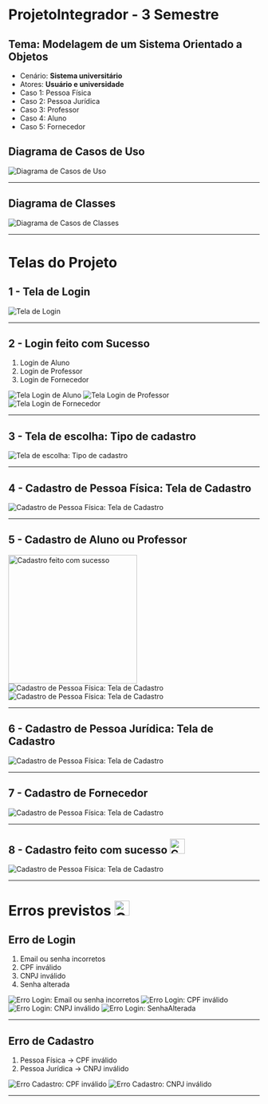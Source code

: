 # ProjetoIntegrador - 3 Semestre

## Tema: Modelagem de um Sistema Orientado a Objetos​

<ul>
  <li>Cenário: <strong>Sistema universitário</strong> </li>
  <li>Atores: <strong>Usuário e universidade</strong> </li>
  <li>Caso 1: Pessoa Física</li>
  <li>Caso 2: Pessoa Jurídica</li>
  <li>Caso 3: Professor</li>
  <li>Caso 4: Aluno</li>
  <li>Caso 5: Fornecedor</li>
</ul>

## Diagrama de Casos de Uso
![Diagrama de Casos de Uso](./ImagensPI/DiagramaCasosDeUso.png)

________________________________________________________________________________________

## Diagrama de Classes
![Diagrama de Casos de Classes](./ImagensPI/DiagramaClasses.png)

________________________________________________________________________________________

# Telas do Projeto

## 1 - Tela de Login
![Tela de Login](./ImagensPI/TelaLogin.png)

________________________________________________________________________________________

## 2 - Login feito com Sucesso

<ol>
  <li>Login de Aluno</li>
  <li>Login de Professor</li>
  <li>Login de Fornecedor</li>
</ol>

![Tela Login de Aluno](./ImagensPI/LoginAluno.png) ![Tela Login de Professor](./ImagensPI/LoginProfessor.png) ![Tela Login de Fornecedor](./ImagensPI/LoginFornecedor.png)

________________________________________________________________________________________

## 3 - Tela de escolha: Tipo de cadastro
![Tela de escolha: Tipo de cadastro](./ImagensPI/TelaTipoCadastro.png)

________________________________________________________________________________________

## 4 - Cadastro de Pessoa Física: Tela de Cadastro
![Cadastro de Pessoa Física: Tela de Cadastro](./ImagensPI/CadastroPessoaFísica/CadastroPessoaFísica.png)

________________________________________________________________________________________

## 5 - Cadastro de Aluno ou Professor
<img src="./ImagensPI/CadastroPessoaFísica/TelaProfessorAluno.png" alt="Cadastro feito com sucesso" width="258"/> ![Cadastro de Pessoa Física: Tela de Cadastro](./ImagensPI/CadastroPessoaFísica/CadastroAluno.png) ![Cadastro de Pessoa Física: Tela de Cadastro](./ImagensPI/CadastroPessoaFísica/CadastroProfessor.png)

________________________________________________________________________________________

## 6 - Cadastro de Pessoa Jurídica: Tela de Cadastro
![Cadastro de Pessoa Física: Tela de Cadastro](./ImagensPI/CadastroPessoaJuridica/CadastroPessoaJuridica.png)

________________________________________________________________________________________

## 7 - Cadastro de Fornecedor
![Cadastro de Pessoa Física: Tela de Cadastro](./ImagensPI/CadastroPessoaJuridica/CadastroFornecedor.png)

________________________________________________________________________________________

## 8 - Cadastro feito com sucesso <img src="https://github.com/user-attachments/assets/68ac3b91-0a7d-44e5-98d0-7d241d33d07e" alt="Cadastro feito com sucesso" width="30"/>

![Cadastro de Pessoa Física: Tela de Cadastro](./ImagensPI/CadastroSucesso.png)

________________________________________________________________________________________

# Erros previstos  <img src="https://github.com/user-attachments/assets/0bdfbabf-1e2b-4010-abc8-141e68093644" alt="Cadastro feito com sucesso" width="30"/>

## Erro de Login

<ol>
  <li>Email ou senha incorretos</li>
  <li>CPF inválido</li>
  <li>CNPJ inválido</li>
  <li>Senha alterada</li>
</ol>

![Erro Login: Email ou senha incorretos](./ImagensPI/Erros/LoginErroEmailSenha.png) ![Erro Login: CPF inválido](./ImagensPI/Erros/LoginErroCpf.png) ![Erro Login: CNPJ inválido](./ImagensPI/Erros/LoginErroCnpj.png) ![Erro Login: SenhaAlterada](./ImagensPI/Erros/SenhaAlterada.png) 

________________________________________________________________________________________

## Erro de Cadastro

<ol>
  <li>Pessoa Física -> CPF inválido</li>
  <li>Pessoa Jurídica -> CNPJ inválido</li>
</ol>

![Erro Cadastro: CPF inválido](./ImagensPI/Erros/CadastroFalhaCpf.png) ![Erro Cadastro: CNPJ inválido](./ImagensPI/Erros/CadastroFalhaCnpj.png)

________________________________________________________________________________________
